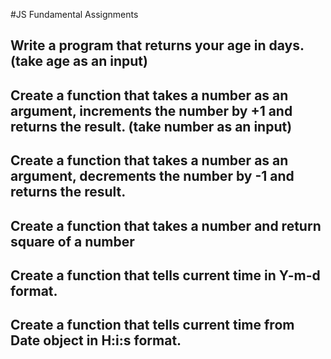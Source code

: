 #JS Fundamental Assignments
## Write a program that returns your age in days. (take age as an input)
## Create a function that takes a number as an argument, increments the number by +1 and returns the result. (take number as an input)
## Create a function that takes a number as an argument, decrements the number by -1 and returns the result.
## Create a function that takes a number and return square of a number
## Create a function that tells current time in Y-m-d format.
## Create a function  that tells current time from Date object in H:i:s format.
